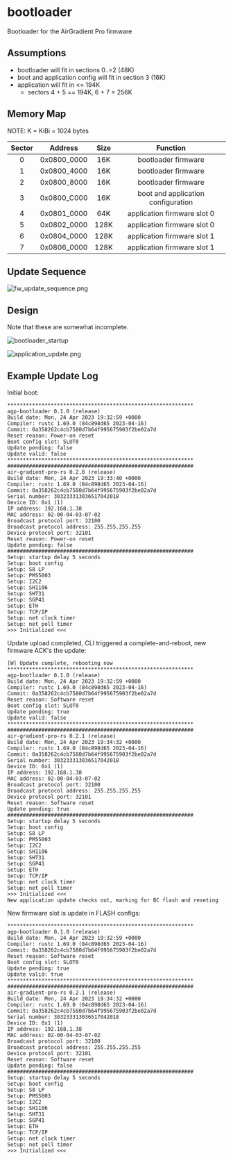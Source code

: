 # bootloader

Bootloader for the AirGradient Pro firmware

## Assumptions

* bootloader will fit in sections 0..=2 (48K)
* boot and application config will fit in section 3 (16K)
* application will fit in <= 194K 
  - sectors 4 + 5 == 194K, 6 + 7 = 256K

## Memory Map

NOTE: K = KiBi = 1024 bytes

| Sector | Address     | Size  | Function |
| :---:  | :---:       | :---: | :---:    |
| 0      | 0x0800_0000 | 16K   | bootloader firmware |
| 1      | 0x0800_4000 | 16K   | bootloader firmware |
| 2      | 0x0800_8000 | 16K   | bootloader firmware |
| 3      | 0x0800_C000 | 16K   | boot and application configuration |
| 4      | 0x0801_0000 | 64K   | application firmware slot 0 |
| 5      | 0x0802_0000 | 128K  | application firmware slot 0 |
| 6      | 0x0804_0000 | 128K  | application firmware slot 1 |
| 7      | 0x0806_0000 | 128K  | application firmware slot 1 |

## Update Sequence

![fw_update_sequence.png](../doc/fw_update_sequence.png)

## Design

Note that these are somewhat incomplete.

![bootloader_startup](../doc/bootloader_startup.png)

![application_update.png](../doc/application_update.png)

## Example Update Log

Initial boot:
```
************************************************************
agp-bootloader 0.1.0 (release)
Build date: Mon, 24 Apr 2023 19:32:59 +0000
Compiler: rustc 1.69.0 (84c898d65 2023-04-16)
Commit: 0a358262c4cb7580d7b64f995675903f2be02a7d
Reset reason: Power-on reset
Boot config slot: SLOT0
Update pending: false
Update valid: false
************************************************************
############################################################
air-gradient-pro-rs 0.2.0 (release)
Build date: Mon, 24 Apr 2023 19:33:40 +0000
Compiler: rustc 1.69.0 (84c898d65 2023-04-16)
Commit: 0a358262c4cb7580d7b64f995675903f2be02a7d
Serial number: 303233313036517042018
Device ID: 0x1 (1)
IP address: 192.168.1.38
MAC address: 02-00-04-03-07-02
Broadcast protocol port: 32100
Broadcast protocol address: 255.255.255.255
Device protocol port: 32101
Reset reason: Power-on reset
Update pending: false
############################################################
Setup: startup delay 5 seconds
Setup: boot config
Setup: S8 LP
Setup: PMS5003
Setup: I2C2
Setup: SH1106
Setup: SHT31
Setup: SGP41
Setup: ETH
Setup: TCP/IP
Setup: net clock timer
Setup: net poll timer
>>> Initialized <<<
```

Update upload completed, CLI triggered a complete-and-reboot, new firmware ACK's the update:
```
[W] Update complete, rebooting now
************************************************************
agp-bootloader 0.1.0 (release)
Build date: Mon, 24 Apr 2023 19:32:59 +0000
Compiler: rustc 1.69.0 (84c898d65 2023-04-16)
Commit: 0a358262c4cb7580d7b64f995675903f2be02a7d
Reset reason: Software reset
Boot config slot: SLOT0
Update pending: true
Update valid: false
************************************************************
############################################################
air-gradient-pro-rs 0.2.1 (release)
Build date: Mon, 24 Apr 2023 19:34:32 +0000
Compiler: rustc 1.69.0 (84c898d65 2023-04-16)
Commit: 0a358262c4cb7580d7b64f995675903f2be02a7d
Serial number: 303233313036517042018
Device ID: 0x1 (1)
IP address: 192.168.1.38
MAC address: 02-00-04-03-07-02
Broadcast protocol port: 32100
Broadcast protocol address: 255.255.255.255
Device protocol port: 32101
Reset reason: Software reset
Update pending: true
############################################################
Setup: startup delay 5 seconds
Setup: boot config
Setup: S8 LP
Setup: PMS5003
Setup: I2C2
Setup: SH1106
Setup: SHT31
Setup: SGP41
Setup: ETH
Setup: TCP/IP
Setup: net clock timer
Setup: net poll timer
>>> Initialized <<<
New application update checks out, marking for BC flash and reseting
```

New firmware slot is update in FLASH configs:
```
************************************************************
agp-bootloader 0.1.0 (release)
Build date: Mon, 24 Apr 2023 19:32:59 +0000
Compiler: rustc 1.69.0 (84c898d65 2023-04-16)
Commit: 0a358262c4cb7580d7b64f995675903f2be02a7d
Reset reason: Software reset
Boot config slot: SLOT0
Update pending: true
Update valid: true
************************************************************
############################################################
air-gradient-pro-rs 0.2.1 (release)
Build date: Mon, 24 Apr 2023 19:34:32 +0000
Compiler: rustc 1.69.0 (84c898d65 2023-04-16)
Commit: 0a358262c4cb7580d7b64f995675903f2be02a7d
Serial number: 303233313036517042018
Device ID: 0x1 (1)
IP address: 192.168.1.38
MAC address: 02-00-04-03-07-02
Broadcast protocol port: 32100
Broadcast protocol address: 255.255.255.255
Device protocol port: 32101
Reset reason: Software reset
Update pending: false
############################################################
Setup: startup delay 5 seconds
Setup: boot config
Setup: S8 LP
Setup: PMS5003
Setup: I2C2
Setup: SH1106
Setup: SHT31
Setup: SGP41
Setup: ETH
Setup: TCP/IP
Setup: net clock timer
Setup: net poll timer
>>> Initialized <<<
```
